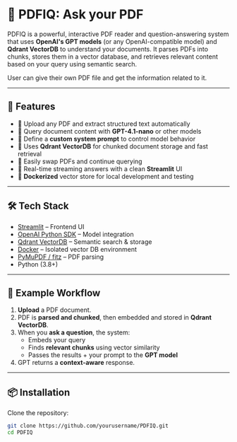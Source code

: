 # 📄 PDFIQ: Ask your PDF

PDFIQ is a powerful, interactive PDF reader and question-answering system that uses **OpenAI's GPT models** (or any OpenAI-compatible model) and **Qdrant VectorDB** to understand your documents. It parses PDFs into chunks, stores them in a vector database, and retrieves relevant content based on your query using semantic search.


User can give their own PDF file and get the information related to it.

---

## 🚀 Features

- 📂 Upload any PDF and extract structured text automatically
- 🤖 Query document content with **GPT-4.1-nano** or other models
- 🧠 Define a **custom system prompt** to control model behavior
- 🔎 Uses **Qdrant VectorDB** for chunked document storage and fast retrieval
- 🔁 Easily swap PDFs and continue querying
- 💬 Real-time streaming answers with a clean **Streamlit** UI
- 🐳 **Dockerized** vector store for local development and testing

---

## 🛠️ Tech Stack

- [Streamlit](https://streamlit.io/) – Frontend UI
- [OpenAI Python SDK](https://github.com/openai/openai-python) – Model integration
- [Qdrant VectorDB](https://github.com/qdrant-ai/vector-db) – Semantic search & storage
- [Docker](https://www.docker.com/) – Isolated vector DB environment
- [PyMuPDF / fitz](https://pymupdf.readthedocs.io/en/latest/) – PDF parsing
- Python (3.8+)

---

## 🧪 Example Workflow

1. **Upload** a PDF document.
2. PDF is **parsed and chunked**, then embedded and stored in **Qdrant VectorDB**.
3. When you **ask a question**, the system:
   - Embeds your query
   - Finds **relevant chunks** using vector similarity
   - Passes the results + your prompt to the **GPT model**
4. GPT returns a **context-aware** response.

---

## 📦 Installation

Clone the repository:

```bash
git clone https://github.com/yourusername/PDFIQ.git
cd PDFIQ
